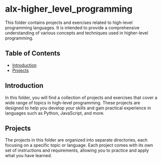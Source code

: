 # alx-higher_level_programming

This folder contains projects and exercises related to high-level programming languages. It is intended to provide a comprehensive understanding of various concepts and techniques used in higher-level programming.

## Table of Contents

- [Introduction](#introduction)
- [Projects](#projects)

## Introduction

In this folder, you will find a collection of projects and exercises that cover a wide range of topics in high-level programming. These projects are designed to help you develop your skills and gain practical experience in languages such as Python, JavaScript, and more.

## Projects

The projects in this folder are organized into separate directories, each focusing on a specific topic or language. Each project comes with its own set of instructions and requirements, allowing you to practice and apply what you have learned.
